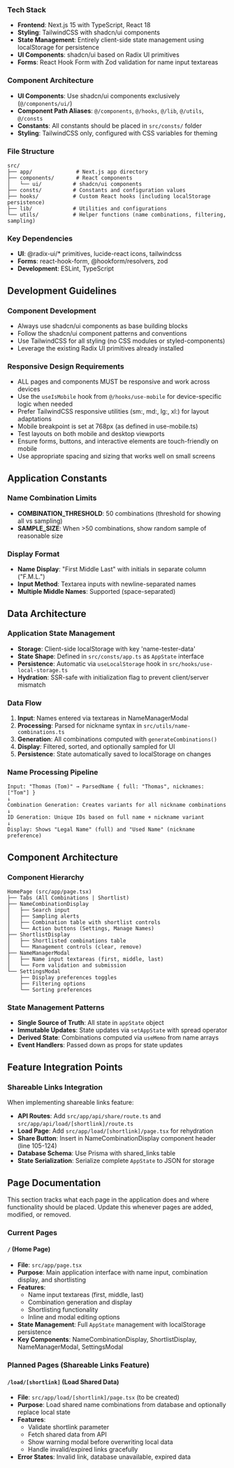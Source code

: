 ### Tech Stack
- **Frontend**: Next.js 15 with TypeScript, React 18
- **Styling**: TailwindCSS with shadcn/ui components
- **State Management**: Entirely client-side state management using localStorage for persistence
- **UI Components**: shadcn/ui based on Radix UI primitives
- **Forms**: React Hook Form with Zod validation for name input textareas

### Component Architecture
- **UI Components**: Use shadcn/ui components exclusively (`@/components/ui/`)
- **Component Path Aliases**: `@/components`, `@/hooks`, `@/lib`, `@/utils`, `@/consts`
- **Constants**: All constants should be placed in `src/consts/` folder
- **Styling**: TailwindCSS only, configured with CSS variables for theming

### File Structure
```
src/
├── app/              # Next.js app directory
├── components/       # React components
│   └── ui/          # shadcn/ui components
├── consts/          # Constants and configuration values
├── hooks/           # Custom React hooks (including localStorage persistence)
├── lib/             # Utilities and configurations
└── utils/           # Helper functions (name combinations, filtering, sampling)
```

### Key Dependencies
- **UI**: @radix-ui/* primitives, lucide-react icons, tailwindcss
- **Forms**: react-hook-form, @hookform/resolvers, zod
- **Development**: ESLint, TypeScript

## Development Guidelines

### Component Development
- Always use shadcn/ui components as base building blocks
- Follow the shadcn/ui component patterns and conventions
- Use TailwindCSS for all styling (no CSS modules or styled-components)
- Leverage the existing Radix UI primitives already installed

### Responsive Design Requirements
- ALL pages and components MUST be responsive and work across devices
- Use the `useIsMobile` hook from `@/hooks/use-mobile` for device-specific logic when needed
- Prefer TailwindCSS responsive utilities (sm:, md:, lg:, xl:) for layout adaptations
- Mobile breakpoint is set at 768px (as defined in use-mobile.ts)
- Test layouts on both mobile and desktop viewports
- Ensure forms, buttons, and interactive elements are touch-friendly on mobile
- Use appropriate spacing and sizing that works well on small screens

## Application Constants

### Name Combination Limits
- **COMBINATION_THRESHOLD**: 50 combinations (threshold for showing all vs sampling)
- **SAMPLE_SIZE**: When >50 combinations, show random sample of reasonable size

### Display Format
- **Name Display**: "First Middle Last" with initials in separate column ("F.M.L.")
- **Input Method**: Textarea inputs with newline-separated names
- **Multiple Middle Names**: Supported (space-separated)

## Data Architecture

### Application State Management
- **Storage**: Client-side localStorage with key 'name-tester-data'
- **State Shape**: Defined in `src/consts/app.ts` as `AppState` interface
- **Persistence**: Automatic via `useLocalStorage` hook in `src/hooks/use-local-storage.ts`
- **Hydration**: SSR-safe with initialization flag to prevent client/server mismatch

### Data Flow
1. **Input**: Names entered via textareas in NameManagerModal
2. **Processing**: Parsed for nickname syntax in `src/utils/name-combinations.ts`
3. **Generation**: All combinations computed with `generateCombinations()`
4. **Display**: Filtered, sorted, and optionally sampled for UI
5. **Persistence**: State automatically saved to localStorage on changes

### Name Processing Pipeline
```
Input: "Thomas (Tom)" → ParsedName { full: "Thomas", nicknames: ["Tom"] }
↓
Combination Generation: Creates variants for all nickname combinations
↓
ID Generation: Unique IDs based on full name + nickname variant
↓
Display: Shows "Legal Name" (full) and "Used Name" (nickname preference)
```

## Component Architecture

### Component Hierarchy
```
HomePage (src/app/page.tsx)
├── Tabs (All Combinations | Shortlist)
├── NameCombinationDisplay
│   ├── Search input
│   ├── Sampling alerts
│   ├── Combination table with shortlist controls
│   └── Action buttons (Settings, Manage Names)
├── ShortlistDisplay
│   ├── Shortlisted combinations table
│   └── Management controls (clear, remove)
├── NameManagerModal
│   ├── Name input textareas (first, middle, last)
│   └── Form validation and submission
└── SettingsModal
    ├── Display preferences toggles
    ├── Filtering options
    └── Sorting preferences
```

### State Management Patterns
- **Single Source of Truth**: All state in `appState` object
- **Immutable Updates**: State updates via `setAppState` with spread operator
- **Derived State**: Combinations computed via `useMemo` from name arrays
- **Event Handlers**: Passed down as props for state updates

## Feature Integration Points

### Shareable Links Integration
When implementing shareable links feature:
- **API Routes**: Add `src/app/api/share/route.ts` and `src/app/api/load/[shortlink]/route.ts`
- **Load Page**: Add `src/app/load/[shortlink]/page.tsx` for rehydration
- **Share Button**: Insert in NameCombinationDisplay component header (line 105-124)
- **Database Schema**: Use Prisma with shared_links table
- **State Serialization**: Serialize complete `AppState` to JSON for storage

## Page Documentation

This section tracks what each page in the application does and where functionality should be placed. Update this whenever pages are added, modified, or removed.

### Current Pages

#### `/` (Home Page)
- **File**: `src/app/page.tsx`
- **Purpose**: Main application interface with name input, combination display, and shortlisting
- **Features**: 
  - Name input textareas (first, middle, last)
  - Combination generation and display
  - Shortlisting functionality
  - Inline and modal editing options
- **State Management**: Full `AppState` management with localStorage persistence
- **Key Components**: NameCombinationDisplay, ShortlistDisplay, NameManagerModal, SettingsModal

### Planned Pages (Shareable Links Feature)

#### `/load/[shortlink]` (Load Shared Data)
- **File**: `src/app/load/[shortlink]/page.tsx` (to be created)
- **Purpose**: Load shared name combinations from database and optionally replace local state
- **Features**:
  - Validate shortlink parameter
  - Fetch shared data from API
  - Show warning modal before overwriting local data
  - Handle invalid/expired links gracefully
- **Error States**: Invalid link, database unavailable, expired data
